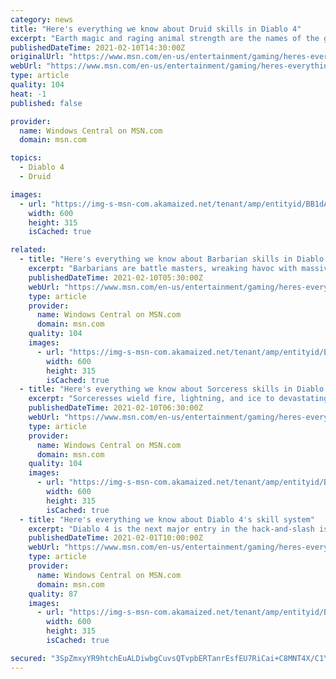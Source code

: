 ```yaml
---
category: news
title: "Here's everything we know about Druid skills in Diablo 4"
excerpt: "Earth magic and raging animal strength are the names of the game for Druids in Diablo 4. One of the classes in Diablo 4 is the Druid. In touch with nature, Druids can shapeshift into werewolves or ..."
publishedDateTime: 2021-02-10T14:30:00Z
originalUrl: "https://www.msn.com/en-us/entertainment/gaming/heres-everything-we-know-about-druid-skills-in-diablo-4/ar-BB1dzVIc"
webUrl: "https://www.msn.com/en-us/entertainment/gaming/heres-everything-we-know-about-druid-skills-in-diablo-4/ar-BB1dzVIc"
type: article
quality: 104
heat: -1
published: false

provider:
  name: Windows Central on MSN.com
  domain: msn.com

topics:
  - Diablo 4
  - Druid

images:
  - url: "https://img-s-msn-com.akamaized.net/tenant/amp/entityid/BB1dAeDz.img?h=315&w=600&m=6&q=60&o=t&l=f&f=jpg"
    width: 600
    height: 315
    isCached: true

related:
  - title: "Here's everything we know about Barbarian skills in Diablo 4"
    excerpt: "Barbarians are battle masters, wreaking havoc with massive weapons of all shapes and sizes. One of the classes in Diablo 4 is the mighty Barbarian. With this guide, I've assembled a full list of the ..."
    publishedDateTime: 2021-02-10T05:30:00Z
    webUrl: "https://www.msn.com/en-us/entertainment/gaming/heres-everything-we-know-about-barbarian-skills-in-diablo-4/ar-BB1dyVbz"
    type: article
    provider:
      name: Windows Central on MSN.com
      domain: msn.com
    quality: 104
    images:
      - url: "https://img-s-msn-com.akamaized.net/tenant/amp/entityid/BB1dzjh7.img?h=315&w=600&m=6&q=60&o=t&l=f&f=jpg"
        width: 600
        height: 315
        isCached: true
  - title: "Here's everything we know about Sorceress skills in Diablo 4"
    excerpt: "Sorceresses wield fire, lightning, and ice to devastating effect in Diablo 4. In Diablo 4, the Sorceress is one of the three classes that has been revealed. The Sorceress can use powerful elemental ..."
    publishedDateTime: 2021-02-10T06:30:00Z
    webUrl: "https://www.msn.com/en-us/entertainment/gaming/heres-everything-we-know-about-sorceress-skills-in-diablo-4/ar-BB1dzkrI"
    type: article
    provider:
      name: Windows Central on MSN.com
      domain: msn.com
    quality: 104
    images:
      - url: "https://img-s-msn-com.akamaized.net/tenant/amp/entityid/BB1dzi9l.img?h=315&w=600&m=6&q=60&o=t&l=f&f=jpg"
        width: 600
        height: 315
        isCached: true
  - title: "Here's everything we know about Diablo 4's skill system"
    excerpt: "Diablo 4 is the next major entry in the hack-and-slash isometric RPG series from Blizzard Entertainment. While it's still in active development, we know a decent bit about how the skill system will ..."
    publishedDateTime: 2021-02-01T10:00:00Z
    webUrl: "https://www.msn.com/en-us/entertainment/gaming/heres-everything-we-know-about-diablo-4s-skill-system/ar-BB1di5d5"
    type: article
    provider:
      name: Windows Central on MSN.com
      domain: msn.com
    quality: 87
    images:
      - url: "https://img-s-msn-com.akamaized.net/tenant/amp/entityid/BB15TfhG.img?h=315&w=600&m=6&q=60&o=t&l=f&f=jpg"
        width: 600
        height: 315
        isCached: true

secured: "3SpZmxyYR9htchEuALDiwbgCuvsQTvpbERTanrEsfEU7RiCai+C8MNT4X/C1Y9S3etRAJaNbEiOMxNi1daBSz/fQYagKkvAgzRCDWrxjOWYuB37fn1LdT/MEKzYfBHf5SL25TcIfIkvq6tjr2KE21qnkfjC04q3I4S/8A5zZTplxj/kpcf43Wlcolad4/s4Ddfdgyydp2DzotUYsIZf5ZqF63xDx5m8w50NHwucMjqCFPDsSlv5sRdIrDq0/zUG4pUIgVAJGVklU9lRbdPH3I6Dbhsp3YdaPpsuIkCxj+SHgYWLV8QQH3Oc3mlUuKY+DUsJxjJimziRhP/cXUER7tBPBphuaNz67BqSiE+SlPRQ=;EJBIQHJKjf1veMi3UdyhLw=="
---
```


